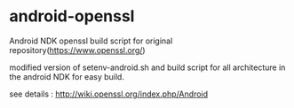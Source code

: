 android-openssl
===============

Android NDK openssl build script for original repository(https://www.openssl.org/)

modified version of setenv-android.sh and build script for all architecture in the android NDK for easy build.

see details : http://wiki.openssl.org/index.php/Android
